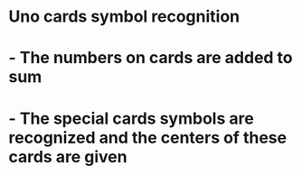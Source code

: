 # Uno cards symbol recognition 
# - The numbers on cards are added to sum
# - The special cards symbols are recognized and the centers of these cards are given
